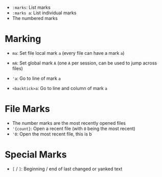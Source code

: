 - `:marks`: List marks
- `:marks a`: List individual marks
- The numbered marks

# Marking

- `ma`: Set file local mark `a` (every file can have a mark `a`)
- `mA`: Set global mark `A` (one `A` per session, can be used to jump across files)


- `'a`: Go to line of mark `a`
- `<backtick>a`: Go to line and column of mark `a`

# File Marks

- The number marks are the most recently opened files
- `'{count}`: Open a recent file (with `0` being the most recent)
- `'0`: Open the most recent file, this is b

# Special Marks

- `[` / `]`: Beginning / end of last changed or yanked text
